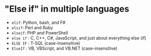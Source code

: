 "Else if" in multiple languages
===============================

* `elif`: Python, bash, and F#
* `elsif`: Perl and Ruby
* `elseif`: PHP and PowerShell
* `else if` : C, C++, C#, JavaScript, and just about everything else (if)
* `ELSE IF` : T-SQL (case-insensitive)
* `ElseIf` : VB, VBScript, and VB.NET (case-insensitive)